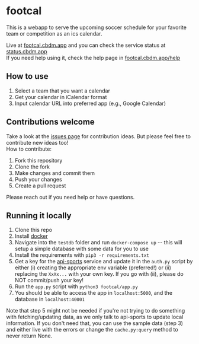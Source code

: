 # footcal 

This is a webapp to serve the upcoming soccer schedule for your favorite team or competition as an ics calendar.

Live at [footcal.cbdm.app](https://footcal.cbdm.app) and you can check the service status at [status.cbdm.app](https://status.cbdm.app/)  
If you need help using it, check the help page in [footcal.cbdm.app/help](https://footcal.cbdm.app/help)

## How to use
1. Select a team that you want a calendar
2. Get your calendar in iCalendar format
3. Input calendar URL into preferred app (e.g., Google Calendar)

## Contributions welcome
Take a look at the [issues page](https://github.com/cbdm/footcal/issues) for contribution ideas. But please feel free to contribute new ideas too!  
How to contribute:
1. Fork this repository
2. Clone the fork 
3. Make changes and commit them
4. Push your changes
5. Create a pull request

Please reach out if you need help or have questions.

## Running it locally
1. Clone this repo
2. Install [docker](https://docs.docker.com/get-docker/)
3. Navigate into the `testdb` folder and run `docker-compose up` -- this will setup a simple database with some data for you to use
4. Install the requirements with `pip3 -r requirements.txt`
5. Get a key for the [api-sports](https://api-sports.io/) service and update it in the `auth.py` script by either (i) creating the appropriate env variable (preferred!) or (ii) replacing the `XxXx...` with your own key. If you go with (ii), please do NOT commit/push your key!
6. Run the `app.py` script with `python3 footcal/app.py`
7. You should be able to access the app in `localhost:5000`, and the database in `localhost:40001`

Note that step 5 might not be needed if you're not trying to do something with fetching/updating data, as we only talk to api-sports to update local information. If you don't need that, you can use the sample data (step 3) and either live with the errors or change the `cache.py:query` method to never return None.
